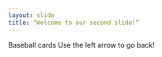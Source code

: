 ```yaml
---
layout: slide
title: “Welcome to our second slide!”
---
```

Baseball cards
Use the left arrow to go back!
